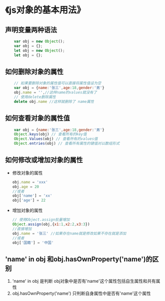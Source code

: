 # 《js对象的基本用法》

## 声明变量两种语法

```JavaScript
    var obj = new Object();
    var obj = {};
    let obj = new Object();
    let obj = {};
```
## 如何删除对象的属性
```JavaScript
    // 如果要删除对象的属性值可以直接将属性值设为空
    var obj = {name:'张三',age:18,gender:'男'}
    obj.name = '',//这样name的values就没有了
    // 使用delete删除属性
    delete obj.name //这样就删除了 name属性
```
## 如何查看对象的属性值
```JavaScript
    var obj = {name:'张三',age:18,gender:'男'}
    Object.keys(obj) // 查看所有的key值
    Object.Values(obj) // 查看所有的values值
    Object.entries(obj) // 查看所有属性的键值对以数组形式
```
## 如何修改或增加对象的属性
* 修改对象的属性
   ```JavaScript
   obj.name = 'xxx'
   obj.age = 20
   //或者
   obj['name'] = 'xx'
   obj['age'] = 22
   ```
* 增加对象的属性 
   ```JavaScript
   // 使用Object.assign批量增加
   Object.assign(obj,{x1:1,x2:2,x3:3})
   //直接增加
   obj.name = '张三' //如果存在name就是修改如果不存在就是添加
   //或者
   obj['国籍'] = '中国'
   ```

## 'name' in obj 和obj.hasOwnProperty('name')的区别
1. 'name' in obj  是判断 obj对象中是否有'name'这个属性包括自生属性和共有属性
2. obj.hasOwnProperty('name')  只判断自身属性中是否有'name'这个属性
